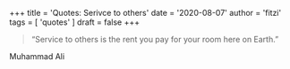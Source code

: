 +++
title = 'Quotes: Serivce to others'
date = '2020-08-07'
author = 'fitzi'
tags = [ 'quotes' ]
draft = false
+++

> “Service to others is the rent you pay for your room here on Earth.”

Muhammad Ali